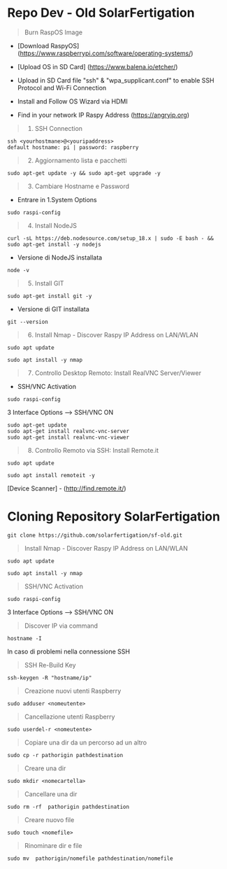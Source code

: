 # Repo Dev - Old SolarFertigation 

> Burn RaspOS Image
- [Download RaspyOS] (https://www.raspberrypi.com/software/operating-systems/)
- [Upload OS in SD Card] (https://www.balena.io/etcher/)

- Upload in SD Card file "ssh" & "wpa_supplicant.conf" to enable SSH Protocol and Wi-Fi Connection
- Install and Follow OS Wizard via HDMI
- Find in your network IP Raspy Address (https://angryip.org)

> 1. SSH Connection
```
ssh <yourhostmane>@<youripaddress>
default hostname: pi | password: raspberry
```
> 2. Aggiornamento lista e pacchetti 
```
sudo apt-get update -y && sudo apt-get upgrade -y
```
> 3. Cambiare Hostname e Password
- Entrare in 1.System Options 
```
sudo raspi-config
```
> 4. Install NodeJS
```
curl -sL https://deb.nodesource.com/setup_18.x | sudo -E bash - && sudo apt-get install -y nodejs
```
- Versione di NodeJS installata
```
node -v
```
> 5. Install GIT
```
sudo apt-get install git -y
```
- Versione di GIT installata
```
git --version
```
> 6. Install Nmap - Discover Raspy IP Address on LAN/WLAN
```
sudo apt update
```
```
sudo apt install -y nmap
```
> 7. Controllo Desktop Remoto: Install RealVNC Server/Viewer
- SSH/VNC Activation
```
sudo raspi-config
```
3 Interface Options --> SSH/VNC ON
```
sudo apt-get update
sudo apt-get install realvnc-vnc-server
sudo apt-get install realvnc-vnc-viewer
```
> 8. Controllo Remoto via SSH: Install Remote.it
```
sudo apt update
```
```
sudo apt install remoteit -y
```
[Device Scanner] - (http://find.remote.it/)


# Cloning Repository SolarFertigation
```
git clone https://github.com/solarfertigation/sf-old.git
```


> Install Nmap - Discover Raspy IP Address on LAN/WLAN
```
sudo apt update
```
```
sudo apt install -y nmap
```

> SSH/VNC Activation
```
sudo raspi-config
```
3 Interface Options --> SSH/VNC ON

> Discover IP via command 
```
hostname -I
```

In caso di problemi nella connessione SSH
> SSH Re-Build Key
```
ssh-keygen -R "hostname/ip"
```

> Creazione nuovi utenti Raspberry
```
sudo adduser <nomeutente>
```
> Cancellazione utenti Raspberry
```
sudo userdel-r <nomeutente>
```

> Copiare una dir da un percorso ad un altro 
```
sudo cp -r pathorigin pathdestination 
```
> Creare una dir 
```
sudo mkdir <nomecartella>
```
> Cancellare una dir 
```
sudo rm -rf  pathorigin pathdestination 
```
> Creare nuovo file  
```
sudo touch <nomefile>
```
> Rinominare dir e file
```
sudo mv  pathorigin/nomefile pathdestination/nomefile
```